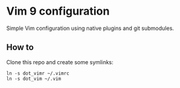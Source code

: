 # Vim 9 configuration

Simple Vim configuration using native plugins and git submodules.

## How to

Clone this repo and create some symlinks:

```
ln -s dot_vimr ~/.vimrc
ln -s dot_vim ~/.vim
```
